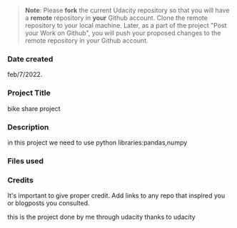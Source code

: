 >**Note**: Please **fork** the current Udacity repository so that you will have a **remote** repository in **your** Github account. Clone the remote repository to your local machine. Later, as a part of the project "Post your Work on Github", you will push your proposed changes to the remote repository in your Github account.

### Date created
feb/7/2022.

### Project Title
bike share project

### Description
in this project we need to use python libraries:pandas,numpy

### Files used

### Credits
It's important to give proper credit. Add links to any repo that inspired you or blogposts you consulted.

this is the project done by me through udacity
thanks to udacity




